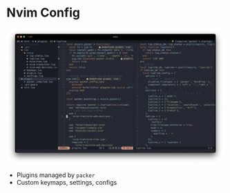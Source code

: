 # Nvim Config

![screenshot](screenshot.png)

* Plugins managed by `packer`
* Custom keymaps, settings, configs

